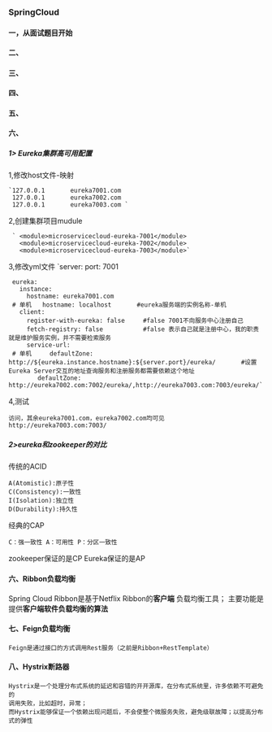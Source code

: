 ### SpringCloud 

####    一，从面试题目开始


####    二、

####    三、

####    四、

####    五、

####    六、
#####   1> Eureka集群高可用配置
1,修改host文件-映射  
 
    `127.0.0.1       eureka7001.com
     127.0.0.1       eureka7002.com
     127.0.0.1       eureka7003.com	`
         
2,创建集群项目mudule

     ` <module>microservicecloud-eureka-7001</module>
       <module>microservicecloud-eureka-7002</module>
       <module>microservicecloud-eureka-7003</module>`  
3,修改yml文件
    `server:
       port: 7001
     
    
     eureka:
       instance:
         hostname: eureka7001.com
     # 单机   hostname: localhost       #eureka服务端的实例名称-单机
       client:
         register-with-eureka: false     #false 7001不向服务中心注册自己
         fetch-registry: false           #false 表示自己就是注册中心，我的职责就是维护服务实例，并不需要检索服务
         service-url:
     # 单机     defaultZone: http://${eureka.instance.hostname}:${server.port}/eureka/       #设置Eureka Server交互的地址查询服务和注册服务都需要依赖这个地址
            defaultZone: http://eureka7002.com:7002/eureka/,http://eureka7003.com:7003/eureka/`

4,测试

    访问，其余eureka7001.com，eureka7002.com均可见
    http://eureka7003.com:7003/

#####   2>eureka和zookeeper的对比
   
   传统的ACID
   
    A(Atomistic):原子性
    C(Consistency):一致性
    I(Isolation):独立性
    D(Durability):持久性
    
   经典的CAP
   
   `C：强一致性
   A：可用性
   P：分区一致性
   `
   
   zookeeper保证的是CP
   Eureka保证的是AP
    
    
    
####    六、Ribbon负载均衡
Spring Cloud Ribbon是基于Netflix Ribbon的**客户端** 负载均衡工具；
    主要功能是提供**客户端软件负载均衡的算法**


#### 七、Feign负载均衡
    Feign是通过接口的方式调用Rest服务（之前是Ribbon+RestTemplate）
    
####    八、Hystrix断路器
    Hystrix是一个处理分布式系统的延迟和容错的开开源库，在分布式系统里，许多依赖不可避免的
    调用失败，比如超时，异常；
    而Hystrix能够保证一个依赖出现问题后，不会使整个微服务失败，避免级联故障；以提高分布式的弹性
    